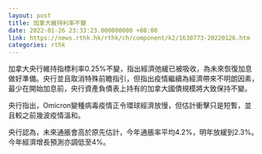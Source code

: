 ```yaml
---
layout: post
title: 加拿大維持利率不變
date: 2022-01-26 23:33:23.000000000 +08:00
link: https://news.rthk.hk/rthk/ch/component/k2/1630773-20220126.htm
categories: rthk
---
```


加拿大央行維持指標利率0.25%不變，指出經濟弛緩已被吸收，為未來恢復加息做好準備。央行並且取消特殊前瞻指引，但指出疫情繼續為經濟帶來不明朗因素，最少在開始加息前，央行資產負債表上持有的加拿大國債規模將大致保持不變。

央行指出，Omicron變種病毒疫情正令環球經濟放慢，但估計衝擊只是短暫，並且較之前幾波疫情溫和。

央行認為，未來通脹會高於原先估計，今年通脹率平均4.2%，明年放緩到2.3%。今年經濟增長預測亦調低至4%。

